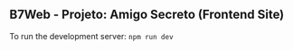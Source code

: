

## B7Web - Projeto: Amigo Secreto (Frontend Site)

To run the development server: `npm run dev`



